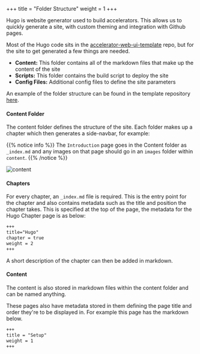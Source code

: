 +++
title = "Folder Structure"
weight = 1
+++

Hugo is website generator used to build accelerators. This allows us to quickly generate a site, with custom theming and integration with Github pages.

Most of the Hugo code sits in the [accelerator-web-ui-template](https://github.com/snowplow-incubator/accelerator-web-ui-template) repo, but for the site to get generated a few things are needed.

- **Content:** This folder contains all of the markdown files that make up the content of the site
- **Scripts:** This folder contains the build script to deploy the site
- **Config Files:** Additional config files to define the site parameters

An example of the folder structure can be found in the template repository [here](https://github.com/snowplow-incubator/accelerator-template). 

#### Content Folder
The content folder defines the structure of the site. Each folder makes up a chapter which then generates a side-navbar, for example:

{{% notice info %}}
The `Introduction` page goes in the Content folder as `_index.md` and any images on that page should go in an `images` folder within `content`.
{{% /notice %}}

![content](../images/content.png?width=50pc)


#### Chapters
For every chapter, an `_index.md` file is required. This is the entry point for the chapter and also contains metadata such as the title and position the chapter takes. This is specified at the top of the page, the metadata for the Hugo Chapter page is as below:

```markdown
+++
title="Hugo"
chapter = true
weight = 2
+++
```

A short description of the chapter can then be added in markdown.

#### Content
The content is also stored in markdown files within the content folder and can be named anything.

These pages also have metadata stored in them defining the page title and order they're to be displayed in. For example this page has the markdown below.

```markdown
+++
title = "Setup"
weight = 1
+++
```

